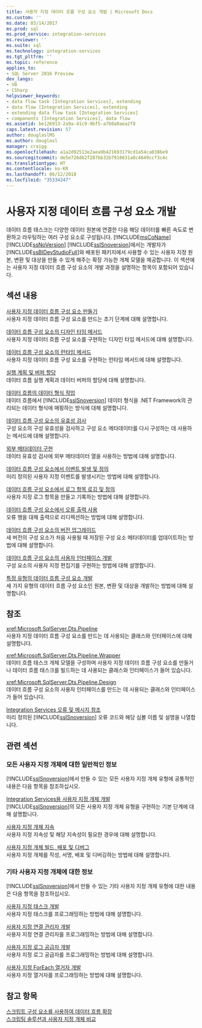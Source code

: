 ```yaml
---
title: 사용자 지정 데이터 흐름 구성 요소 개발 | Microsoft Docs
ms.custom: ''
ms.date: 03/14/2017
ms.prod: sql
ms.prod_service: integration-services
ms.reviewer: ''
ms.suite: sql
ms.technology: integration-services
ms.tgt_pltfrm: ''
ms.topic: reference
applies_to:
- SQL Server 2016 Preview
dev_langs:
- VB
- CSharp
helpviewer_keywords:
- data flow task [Integration Services], extending
- data flow [Integration Services], extending
- extending data flow task [Integration Services]
- components [Integration Services], data flow
ms.assetid: be126913-2a9a-41c9-9bf5-a7b0a0aea2f8
caps.latest.revision: 57
author: douglaslMS
ms.author: douglasl
manager: craigg
ms.openlocfilehash: a1a2d92513e2aea9b421693179cd1a54ca0386e9
ms.sourcegitcommit: de5e726db2f287bb32b7910831a0c4649ccf3c4c
ms.translationtype: HT
ms.contentlocale: ko-KR
ms.lasthandoff: 06/12/2018
ms.locfileid: "35334247"
---
```

# <a name="developing-a-custom-data-flow-component"></a>사용자 지정 데이터 흐름 구성 요소 개발
  데이터 흐름 태스크는 다양한 데이터 원본에 연결한 다음 해당 데이터를 빠른 속도로 변환하고 라우팅하는 여러 구성 요소로 구성됩니다. [!INCLUDE[msCoName](../../../includes/msconame-md.md)] [!INCLUDE[ssNoVersion](../../../includes/ssnoversion-md.md)] [!INCLUDE[ssISnoversion](../../../includes/ssisnoversion-md.md)]에서는 개발자가 [!INCLUDE[ssBIDevStudioFull](../../../includes/ssbidevstudiofull-md.md)]와 배포된 패키지에서 사용할 수 있는 사용자 지정 원본, 변환 및 대상을 만들 수 있게 해주는 확장 가능한 개체 모델을 제공합니다. 이 섹션에는 사용자 지정 데이터 흐름 구성 요소의 개발 과정을 설명하는 항목이 포함되어 있습니다.  
  
## <a name="in-this-section"></a>섹션 내용  
 [사용자 지정 데이터 흐름 구성 요소 만들기](../../../integration-services/extending-packages-custom-objects/data-flow/creating-a-custom-data-flow-component.md)  
 사용자 지정 데이터 흐름 구성 요소를 만드는 초기 단계에 대해 설명합니다.  
  
 [데이터 흐름 구성 요소의 디자인 타임 메서드](../../../integration-services/extending-packages-custom-objects/data-flow/design-time-methods-of-a-data-flow-component.md)  
 사용자 지정 데이터 흐름 구성 요소를 구현하는 디자인 타임 메서드에 대해 설명합니다.  
  
 [데이터 흐름 구성 요소의 런타임 메서드](../../../integration-services/extending-packages-custom-objects/data-flow/run-time-methods-of-a-data-flow-component.md)  
 사용자 지정 데이터 흐름 구성 요소를 구현하는 런타임 메서드에 대해 설명합니다.  
  
 [실행 계획 및 버퍼 할당](../../../integration-services/extending-packages-custom-objects/data-flow/execution-plan-and-buffer-allocation.md)  
 데이터 흐름 실행 계획과 데이터 버퍼의 할당에 대해 설명합니다.  
  
 [데이터 흐름의 데이터 형식 작업](../../../integration-services/extending-packages-custom-objects/data-flow/working-with-data-types-in-the-data-flow.md)  
 데이터 흐름에서 [!INCLUDE[ssISnoversion](../../../includes/ssisnoversion-md.md)] 데이터 형식을 .NET Framework의 관리되는 데이터 형식에 매핑하는 방식에 대해 설명합니다.  
  
 [데이터 흐름 구성 요소의 유효성 검사](../../../integration-services/extending-packages-custom-objects/data-flow/validating-a-data-flow-component.md)  
 구성 요소의 구성 유효성을 검사하고 구성 요소 메타데이터를 다시 구성하는 데 사용하는 메서드에 대해 설명합니다.  
  
 [외부 메타데이터 구현](../../../integration-services/extending-packages-custom-objects/data-flow/implementing-external-metadata.md)  
 데이터 유효성 검사에 외부 메타데이터 열을 사용하는 방법에 대해 설명합니다.  
  
 [데이터 흐름 구성 요소에서 이벤트 발생 및 정의](../../../integration-services/extending-packages-custom-objects/data-flow/raising-and-defining-events-in-a-data-flow-component.md)  
 미리 정의된 사용자 지정 이벤트를 발생시키는 방법에 대해 설명합니다.  
  
 [데이터 흐름 구성 요소에서 로그 항목 로깅 및 정의](../../../integration-services/extending-packages-custom-objects/data-flow/logging-and-defining-log-entries-in-a-data-flow-component.md)  
 사용자 지정 로그 항목을 만들고 기록하는 방법에 대해 설명합니다.  
  
 [데이터 흐름 구성 요소에서 오류 출력 사용](../../../integration-services/extending-packages-custom-objects/data-flow/using-error-outputs-in-a-data-flow-component.md)  
 오류 행을 대체 출력으로 리디렉션하는 방법에 대해 설명합니다.  
  
 [데이터 흐름 구성 요소의 버전 업그레이드](../../../integration-services/extending-packages-custom-objects/data-flow/upgrading-the-version-of-a-data-flow-component.md)  
 새 버전의 구성 요소가 처음 사용될 때 저장된 구성 요소 메타데이터를 업데이트하는 방법에 대해 설명합니다.  
  
 [데이터 흐름 구성 요소의 사용자 인터페이스 개발](../../../integration-services/extending-packages-custom-objects/data-flow/developing-a-user-interface-for-a-data-flow-component.md)  
 구성 요소의 사용자 지정 편집기를 구현하는 방법에 대해 설명합니다.  
  
 [특정 유형의 데이터 흐름 구성 요소 개발](../../../integration-services/extending-packages-custom-objects-data-flow-types/developing-specific-types-of-data-flow-components.md)  
 세 가지 유형의 데이터 흐름 구성 요소인 원본, 변환 및 대상을 개발하는 방법에 대해 설명합니다.  
  
## <a name="reference"></a>참조  
 <xref:Microsoft.SqlServer.Dts.Pipeline>  
 사용자 지정 데이터 흐름 구성 요소를 만드는 데 사용되는 클래스와 인터페이스에 대해 설명합니다.  
  
 <xref:Microsoft.SqlServer.Dts.Pipeline.Wrapper>  
 데이터 흐름 태스크 개체 모델을 구성하며 사용자 지정 데이터 흐름 구성 요소를 만들거나 데이터 흐름 태스크를 빌드하는 데 사용되는 클래스와 인터페이스가 들어 있습니다.  
  
 <xref:Microsoft.SqlServer.Dts.Pipeline.Design>  
 데이터 흐름 구성 요소의 사용자 인터페이스를 만드는 데 사용되는 클래스와 인터페이스가 들어 있습니다.  
  
 [Integration Services 오류 및 메시지 참조](../../../integration-services/integration-services-error-and-message-reference.md)  
 미리 정의된 [!INCLUDE[ssISnoversion](../../../includes/ssisnoversion-md.md)] 오류 코드와 해당 심볼 이름 및 설명을 나열합니다.  
  
## <a name="related-sections"></a>관련 섹션  
  
### <a name="information-common-to-all-custom-objects"></a>모든 사용자 지정 개체에 대한 일반적인 정보  
 [!INCLUDE[ssISnoversion](../../../includes/ssisnoversion-md.md)]에서 만들 수 있는 모든 사용자 지정 개체 유형에 공통적인 내용은 다음 항목을 참조하십시오.  
  
 [Integration Services용 사용자 지정 개체 개발](../../../integration-services/extending-packages-custom-objects/developing-custom-objects-for-integration-services.md)  
 [!INCLUDE[ssISnoversion](../../../includes/ssisnoversion-md.md)]의 모든 사용자 지정 개체 유형을 구현하는 기본 단계에 대해 설명합니다.  
  
 [사용자 지정 개체 지속](../../../integration-services/extending-packages-custom-objects/persisting-custom-objects.md)  
 사용자 지정 지속성 및 해당 지속성이 필요한 경우에 대해 설명합니다.  
  
 [사용자 지정 개체 빌드, 배포 및 디버그](../../../integration-services/extending-packages-custom-objects/building-deploying-and-debugging-custom-objects.md)  
 사용자 지정 개체를 작성, 서명, 배포 및 디버깅하는 방법에 대해 설명합니다.  
  
### <a name="information-about-other-custom-objects"></a>기타 사용자 지정 개체에 대한 정보  
 [!INCLUDE[ssISnoversion](../../../includes/ssisnoversion-md.md)]에서 만들 수 있는 기타 사용자 지정 개체 유형에 대한 내용은 다음 항목을 참조하십시오.  
  
 [사용자 지정 태스크 개발](../../../integration-services/extending-packages-custom-objects/task/developing-a-custom-task.md)  
 사용자 지정 태스크를 프로그래밍하는 방법에 대해 설명합니다.  
  
 [사용자 지정 연결 관리자 개발](../../../integration-services/extending-packages-custom-objects/connection-manager/developing-a-custom-connection-manager.md)  
 사용자 지정 연결 관리자를 프로그래밍하는 방법에 대해 설명합니다.  
  
 [사용자 지정 로그 공급자 개발](../../../integration-services/extending-packages-custom-objects/log-provider/developing-a-custom-log-provider.md)  
 사용자 지정 로그 공급자를 프로그래밍하는 방법에 대해 설명합니다.  
  
 [사용자 지정 ForEach 열거자 개발](../../../integration-services/extending-packages-custom-objects/foreach-enumerator/developing-a-custom-foreach-enumerator.md)  
 사용자 지정 열거자를 프로그래밍하는 방법에 대해 설명합니다.  
  
## <a name="see-also"></a>참고 항목  
 [스크립트 구성 요소를 사용하여 데이터 흐름 확장](../../../integration-services/extending-packages-scripting/data-flow-script-component/extending-the-data-flow-with-the-script-component.md)   
 [스크립팅 솔루션과 사용자 지정 개체 비교](../../../integration-services/extending-packages-scripting/comparing-scripting-solutions-and-custom-objects.md)  
  
  
